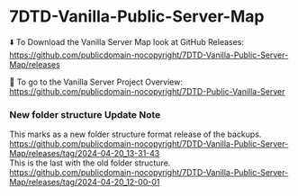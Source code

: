# 7DTD-Vanilla-Public-Server-Map

⬇️ To Download the Vanilla Server Map look at GitHub Releases:  
https://github.com/publicdomain-nocopyright/7DTD-Vanilla-Public-Server-Map/releases

🚪 To go to the Vanilla Server Project Overview:  
https://github.com/publicdomain-nocopyright/7DTD-Public-Vanilla-Server



### New folder structure Update Note
This marks as a new folder structure format release of the backups.  
https://github.com/publicdomain-nocopyright/7DTD-Vanilla-Public-Server-Map/releases/tag/2024-04-20_13-31-43  
This is the last with the old folder structure.  
https://github.com/publicdomain-nocopyright/7DTD-Vanilla-Public-Server-Map/releases/tag/2024-04-20_12-00-01  

